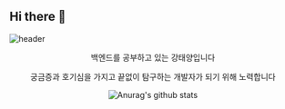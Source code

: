 ## Hi there 👋

![header](https://capsule-render.vercel.app/api?type=r=gradient&height=300&section=header&text=ilyoil2&fontSize=70&animation=twinkling)

  <p align="center">
<div align=center>

백엔드를 공부하고 있는 강태양입니다 

궁금증과 호기심을 가지고 끝없이 탐구하는 개발자가 되기 위해 노력합니다

![Anurag's github stats](https://github-readme-stats.vercel.app/api?username=ilyoil2&show_icons=true&theme=tokyonight)
<!--
**ilyoil2/ilyoil2** is a ✨ _special_ ✨ repository because its `README.md` (this file) appears on your GitHub profile.

Here are some ideas to get you started:

- 🔭 I’m currently working on ...
- 🌱 I’m currently learning ...
- 👯 I’m looking to collaborate on ...
- 🤔 I’m looking for help with ...
- 💬 Ask me about ...
- 📫 How to reach me: ...
- 😄 Pronouns: ...
- ⚡ Fun fact: ...
-->
